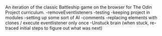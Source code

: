 An iteration of the classic Battleship game on the browser for The Odin Project curriculum.
-removeEventlisteners
-testing
-keeping project in modules
-setting up some sort of AI
-comments
-replacing elements with clones / execute eventlistener only once
-Unstuck brain (when stuck, re-traced initial steps to figure out what was next)
